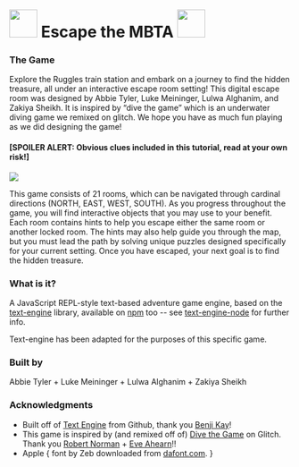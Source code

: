 # <img src="https://cdn.glitch.me/0d912267-7ceb-4ef0-87ba-924a786d3765%2Fmagnet-t-logos.webp?v=1638847770161" width="50"> Escape the MBTA <img src="https://cdn.glitch.me/0d912267-7ceb-4ef0-87ba-924a786d3765%2Fmagnet-t-logos.webp?v=1638847770161" width="50">


### The Game

Explore the Ruggles train station and embark on a journey to find the hidden treasure, all under an interactive escape room setting!
This digital escape room was designed by Abbie Tyler, Luke Meininger, Lulwa Alghanim, and Zakiya Sheikh.
It is inspired by “dive the game” which is an underwater diving game we remixed on glitch.
We hope you have as much fun playing as we did designing the game!

#### [SPOILER ALERT: Obvious clues included in this tutorial, read at your own risk!]

<img src="https://cdn.glitch.me/0d912267-7ceb-4ef0-87ba-924a786d3765%2F9d4c98e5-3b3c-41b9-b3f0-ab3f9173b4cb.image.png?v=1638847402098">

This game consists of 21 rooms, which can be navigated through cardinal directions (NORTH, EAST, WEST, SOUTH).
As you progress throughout the game, you will find interactive objects that you may use to your benefit.
Each room contains hints to help you escape either the same room or another locked room.
The hints may also help guide you through the map, but you must lead the path by solving unique puzzles designed specifically for your current setting.
Once you have escaped, your next goal is to find the hidden treasure.

### What is it?

A JavaScript REPL-style text-based adventure game engine, based on the [text-engine](https://github.com/okaybenji/text-engine) library, available on [npm](https://www.npmjs.com/package/text-engine) too -- see [text-engine-node](https://github.com/okaybenji/text-engine-node) for further info.

Text-engine has been adapted for the purposes of this specific game.

### Built by

Abbie Tyler + Luke Meininger + Lulwa Alghanim + Zakiya Sheikh

### Acknowledgments

- Built off of [Text Engine](https://github.com/okaybenji/text-engine) from Github, thank you [Benji Kay](http://benjikay.com/)!
- This game is inspired by (and remixed off of) [Dive the Game](https://glitch.com/~dive-the-game) on Glitch. Thank you [Robert Norman](https://glitch.com/@wednesdays4ever) + [Eve Ahearn](https://glitch.com/@eveahe)!!
- Apple { font by Zeb downloaded from [dafont.com](http://www.dafont.com/apple.font). }
